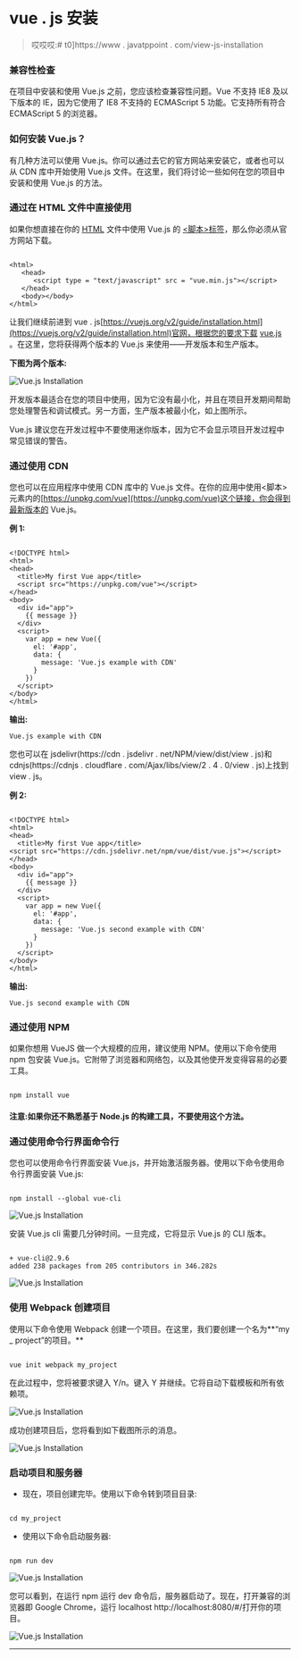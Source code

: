 # vue . js 安装

> 哎哎哎:# t0]https://www . javatppoint . com/view-js-installation

### 兼容性检查

在项目中安装和使用 Vue.js 之前，您应该检查兼容性问题。Vue 不支持 IE8 及以下版本的 IE，因为它使用了 IE8 不支持的 ECMAScript 5 功能。它支持所有符合 ECMAScript 5 的浏览器。

### 如何安装 Vue.js？

有几种方法可以使用 Vue.js。你可以通过去它的官方网站来安装它，或者也可以从 CDN 库中开始使用 Vue.js 文件。在这里，我们将讨论一些如何在您的项目中安装和使用 Vue.js 的方法。

### 通过在 HTML 文件中直接使用

如果你想直接在你的 [HTML](https://www.javatpoint.com/html-tutorial) 文件中使用 Vue.js 的 [<脚本>标签](https://www.javatpoint.com/html-script-tag)，那么你必须从官方网站下载。

```

<html>
   <head>
      <script type = "text/javascript" src = "vue.min.js"></script>
   </head>
   <body></body>
</html>

```

让我们继续前进到 vue . js[https://vuejs.org/v2/guide/installation.html](https://vuejs.org/v2/guide/installation.html)官网，根据您的要求下载 [vue.js](vue-js) 。在这里，您将获得两个版本的 Vue.js 来使用——开发版本和生产版本。

**下图为两个版本:**

![Vue.js Installation](../Images/0b3b1e59cd2722f5aeec5b7cd26b0f13.png)

开发版本最适合在您的项目中使用，因为它没有最小化，并且在项目开发期间帮助您处理警告和调试模式。另一方面，生产版本被最小化，如上图所示。

Vue.js 建议您在开发过程中不要使用迷你版本，因为它不会显示项目开发过程中常见错误的警告。

### 通过使用 CDN

您也可以在应用程序中使用 CDN 库中的 Vue.js 文件。在你的应用中使用<脚本>元素内的[https://unpkg.com/vue](https://unpkg.com/vue)这个链接，你会得到最新版本的 Vue.js。

**例 1:**

```

<!DOCTYPE html>
<html>
<head>
  <title>My first Vue app</title>
  <script src="https://unpkg.com/vue"></script>
</head>
<body>
  <div id="app">
    {{ message }}
  </div>
  <script>
    var app = new Vue({
      el: '#app',
      data: {
        message: 'Vue.js example with CDN'
      }
    })
  </script>
</body>
</html>

```

**输出:**

```
Vue.js example with CDN 

```

您也可以在 jsdelivr(https://cdn . jsdelivr . net/NPM/view/dist/view . js)和 cdnjs(https://cdnjs . cloudflare . com/Ajax/libs/view/2 . 4 . 0/view . js)上找到 view . js。

**例 2:**

```

<!DOCTYPE html>
<html>
<head>
  <title>My first Vue app</title>
<script src="https://cdn.jsdelivr.net/npm/vue/dist/vue.js"></script>  
</head>
<body>
  <div id="app">
    {{ message }}
  </div>
  <script>
    var app = new Vue({
      el: '#app',
      data: {
        message: 'Vue.js second example with CDN'
      }
    })
  </script>
</body>
</html>

```

**输出:**

```
Vue.js second example with CDN 

```

### 通过使用 NPM

如果你想用 VueJS 做一个大规模的应用，建议使用 NPM。使用以下命令使用 npm 包安装 Vue.js。它附带了浏览器和网络包，以及其他使开发变得容易的必要工具。

```

npm install vue 

```

#### 注意:如果你还不熟悉基于 Node.js 的构建工具，不要使用这个方法。

### 通过使用命令行界面命令行

您也可以使用命令行界面安装 Vue.js，并开始激活服务器。使用以下命令使用命令行界面安装 Vue.js:

```

npm install --global vue-cli 

```

![Vue.js Installation](../Images/1dc5b602a1f52360c7086772b9691ec3.png)

安装 Vue.js cli 需要几分钟时间。一旦完成，它将显示 Vue.js 的 CLI 版本。

```

+ vue-cli@2.9.6
added 238 packages from 205 contributors in 346.282s 

```

![Vue.js Installation](../Images/9a518b4e5655a632dd5d0cb6dbae2316.png)

### 使用 Webpack 创建项目

使用以下命令使用 Webpack 创建一个项目。在这里，我们要创建一个名为**“my _ project”的项目。**

```

vue init webpack my_project 

```

在此过程中，您将被要求键入 Y/n。键入 Y 并继续。它将自动下载模板和所有依赖项。

![Vue.js Installation](../Images/11f95fbc666f1e4febb1bce58919daa0.png)

成功创建项目后，您将看到如下截图所示的消息。

![Vue.js Installation](../Images/dd4c40c9873abcc7d84cfeb5297b0c3b.png)

### 启动项目和服务器

*   现在，项目创建完毕。使用以下命令转到项目目录:

```

cd my_project

```

*   使用以下命令启动服务器:

```

npm run dev 

```

![Vue.js Installation](../Images/455b74c478ef7207e1cbe60b658e707a.png)

您可以看到，在运行 npm 运行 dev 命令后，服务器启动了。现在，打开兼容的浏览器即 Google Chrome，运行 localhost http://localhost:8080/#/打开你的项目。

![Vue.js Installation](../Images/bb09b3aa3c00dbb78527a5bf0c2384d2.png)

* * *